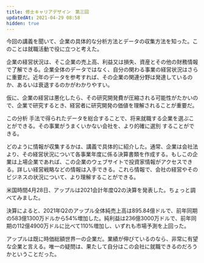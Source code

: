 ```yaml
---
title: 修士キャリアデザイン　第三回
updatedAt: 2021-04-29 08:58
hidden: true
---
```


今回の講義を聞いて、企業の具体的な分析方法とデータの収集方法を知った。このことは就職活動で役に立つと考えた。

企業の経営状況は、そこ企業の売上高、利益又は損失、資産とその他の財務情報で了解できる。企業全体のデータではなく、自分の関わる事業の経営状況はさらに重要だ。近年のデータを参考すれば、その企業の関連分野は発達しているのか、あるいは衰退するのかがわかりやすい。

仮に、企業の経営は悪化したら、その研究開発費が圧縮される可能性がたかいので、企業で研究するとき、経営者に研究開発の価値を理解されることが重要だ。

この分析 手法で得られたデータを総合することで、将来就職する企業を選ぶことができる。その事業がうまくいかない会社を、より的確に選別 することができる。

どのように情報が収集するかは、講義で具体的に紹介した。通常、企業は会社法より、その経営状況について各事業年度に係る決算書類を作成する。もしこの企業は上場企業であれば、この企業のウェブサイトで投資家情報がアクセスできる。詳しい経営戦略などの情報は入手できる。これら情報で、会社の経営やそのビジネスの状況について、より理解することができる。

米国時間4月28日、アップルは2021会計年度Q2の決算を発表した。ちょっと調べてみました。

決算によると、2021年Q2のアップル全体純売上高は895.84億ドルで、前年同期の583億1300万ドルから54%増加した。純利益は236億3000万ドルで、前年同期の112億4900万ドルに比べて110%増加し、いずれも市場予測を上回った。

アップルは既に時価総額世界一の企業だ。業績が伸びているのなら、非常に有望な企業と言える。唯一の疑問は、果たして自分はこの会社に就職できるのだろうかということだった。

